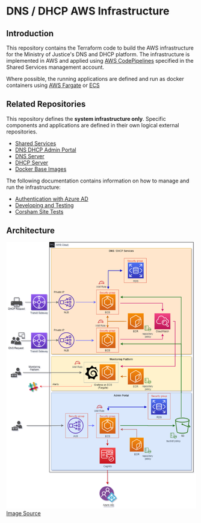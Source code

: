 # DNS / DHCP AWS Infrastructure

## Introduction

This repository contains the Terraform code to build the AWS infrastructure for the Ministry of Justice's DNS and DHCP platform. The infrastructure is implemented in AWS and applied using [AWS CodePipelines](https://aws.amazon.com/codepipeline/) specified in the Shared Services management account.

Where possible, the running applications are defined and run as docker containers using [AWS Fargate](https://aws.amazon.com/fargate/) or [ECS](https://aws.amazon.com/ecs/)

## Related Repositories

This repository defines the **system infrastructure only**. Specific components and applications are defined in their own logical external repositories.

- [Shared Services](https://github.com/ministryofjustice/pttp-shared-services-infrastructure)
- [DNS DHCP Admin Portal](https://github.com/ministryofjustice/staff-device-dns-dhcp-admin)
- [DNS Server](https://github.com/ministryofjustice/staff-device-dns-server)
- [DHCP Server](https://github.com/ministryofjustice/staff-device-dhcp-server)
- [Docker Base Images](https://github.com/ministryofjustice/staff-device-docker-base-images)

The following documentation contains information on how to manage and run the infrastructure:

- [Authentication with Azure AD](documentation/azure_ad.md)
- [Developing and Testing](documentation/local_development.md)
- [Corsham Site Tests](documentation/corsham_test.md)

## Architecture

![architecture](diagrams/pttp-dns-dhcp-infra.png)
[Image Source](diagrams/pttp-dns-dhcp-infra.drawio)